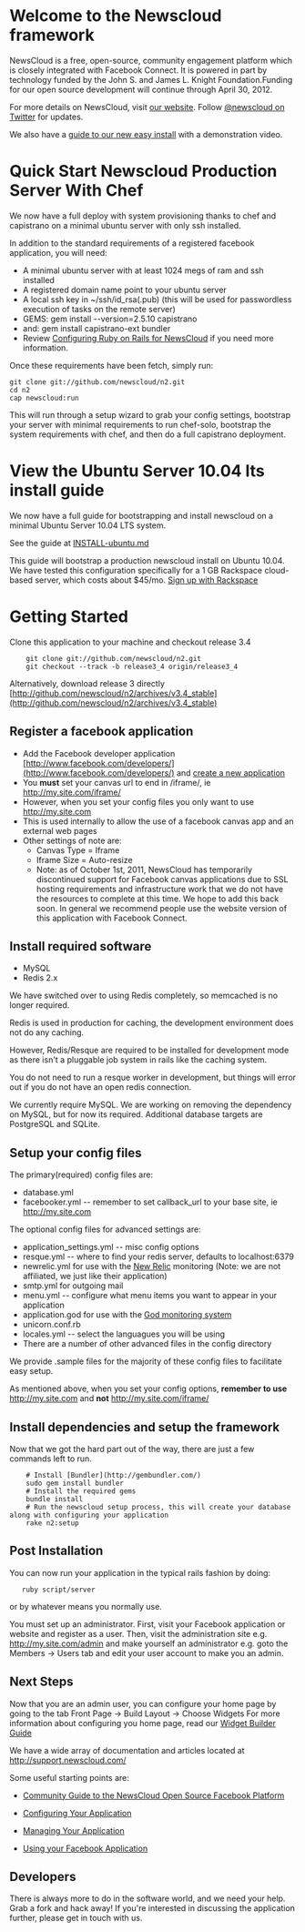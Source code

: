 Welcome to the Newscloud framework
==================================

NewsCloud is a free, open-source, community engagement platform which is closely integrated with Facebook Connect. It is powered in part by technology funded by the John S. and James L. Knight Foundation.Funding for our open source development will continue through April 30, 2012.

For more details on NewsCloud, visit [our website](http://newscloud.com). Follow [@newscloud on Twitter](http://twitter.com/newscloud) for updates.

We also have a [guide to our new easy install](http://blog.newscloud.com/2011/06/easy-install-for-newscloud-.html) with a demonstration video.

Quick Start Newscloud Production Server With Chef
=================================================

We now have a full deploy with system provisioning thanks to chef and capistrano on a minimal ubuntu server with only ssh installed.

In addition to the standard requirements of a registered facebook application, you will need:

  * A minimal ubuntu server with at least 1024 megs of ram and ssh installed
  * A registered domain name point to your ubuntu server
  * A local ssh key in ~/ssh/id_rsa(.pub) (this will be used for passwordless execution of tasks on the remote server)
  * GEMS: gem install --version=2.5.10 capistrano
  * and: gem install capistrano-ext bundler
  * Review [Configuring Ruby on Rails for NewsCloud](http://support.newscloud.com/kb/installing-newscloud/how-to-configure-ruby-on-rails-for-newscloud) if you need more information.

Once these requirements have been fetch, simply run:

    git clone git://github.com/newscloud/n2.git
    cd n2
    cap newscloud:run

This will run through a setup wizard to grab your config settings, bootstrap your server with minimal requirements to run chef-solo, bootstrap the system requirements with chef, and then do a full capistrano deployment.

View the Ubuntu Server 10.04 lts install guide
==============================================

We now have a full guide for bootstrapping and install newscloud on a minimal Ubuntu Server 10.04 LTS system.

See the guide at [INSTALL-ubuntu.md](https://github.com/newscloud/n2/blob/master/INSTALL-ubuntu.md)

This guide will bootstrap a production newscloud install on Ubuntu 10.04. We have tested this configuration specifically for a 1 GB Rackspace cloud-based server, which costs about $45/mo. [Sign up with Rackspace](https://signup.rackspacecloud.com/signup?id=2352)

Getting Started
===============

Clone this application to your machine and checkout release 3.4

        git clone git://github.com/newscloud/n2.git
        git checkout --track -b release3_4 origin/release3_4

Alternatively, download release 3 directly [http://github.com/newscloud/n2/archives/v3.4_stable](http://github.com/newscloud/n2/archives/v3.4_stable)

Register a facebook application
-------------------------------

  * Add the Facebook developer application [http://www.facebook.com/developers/](http://www.facebook.com/developers/) and [create a new application](http://www.facebook.com/developers/createapp.php)
  * You **must** set your canvas url to end in /iframe/, ie http://my.site.com/iframe/
  * However, when you set your config files you only want to use http://my.site.com
  * This is used internally to allow the use of a facebook canvas app and an external web pages
  * Other settings of note are:
    * Canvas Type = Iframe
	* Iframe Size = Auto-resize
	* Note: as of October 1st, 2011, NewsCloud has temporarily discontinued support for Facebook canvas applications due to SSL hosting requirements and infrastructure work that we do not have the resources to complete at this time. We hope to add this back soon. In general we recommend people use the website version of this application with Facebook Connect.

Install required software
-------------------------

  * MySQL
  * Redis 2.x

We have switched over to using Redis completely, so memcached is no longer required.

Redis is used in production for caching, the development environment does not do any caching.

However, Redis/Resque are required to be installed for development mode as there isn't
a pluggable job system in rails like the caching system.

You do not need to run a resque worker in development, but things will error out if
you do not have an open redis connection.

We currently require MySQL. We are working on removing the dependency on MySQL, but for now
its required. Additional database targets are PostgreSQL and SQLite.

Setup your config files
-----------------------

The primary(required) config files are:

  * database.yml
  * facebooker.yml -- remember to set callback_url to your base site, ie http://my.site.com

The optional config files for advanced settings are:

  * application_settings.yml -- misc config options
  * resque.yml -- where to find your redis server, defaults to localhost:6379
  * newrelic.yml for use with the [New Relic](http://newrelic.com/) monitoring (Note: we are not affiliated, we just like their application)
  * smtp.yml for outgoing mail
  * menu.yml -- configure what menu items you want to appear in your application
  * application.god for use with the [God monitoring system](http://god.rubyforge.org/)
  * unicorn.conf.rb
  * locales.yml -- select the languagues you will be using
  * There are a number of other advanced files in the config directory

We provide .sample files for the majority of these config files to facilitate easy setup.

As mentioned above, when you set your config options, **remember to use** http://my.site.com and **not** http://my.site.com/iframe/

Install dependencies and setup the framework
--------------------------------------------

Now that we got the hard part out of the way, there are just a few commands left to run.

        # Install [Bundler](http://gembundler.com/)
        sudo gem install bundler
        # Install the required gems
        bundle install
        # Run the newscloud setup process, this will create your database along with configuring your application
        rake n2:setup

Post Installation
-----------------

You can now run your application in the typical rails fashion by doing:

       ruby script/server

or by whatever means you normally use.

You must set up an administrator. First, visit your Facebook application or website and register as a user. Then, visit the administration site e.g. http://my.site.com/admin and make yourself an administrator e.g. goto the Members -> Users tab and edit your user account to make you an admin.

Next Steps
----------

Now that you are an admin user, you can configure your home page by going to the tab Front Page -> Build Layout -> Choose Widgets
For more information about configuring you home page, read our [Widget Builder Guide](http://support.newscloud.com/faqs/managing-your-application/using-the-new-masonry-layout-and-widget-builder)

We have a wide array of documentation and articles located at http://support.newscloud.com/

Some useful starting points are:

  * [Community Guide to the NewsCloud Open Source Facebook Platform](http://blog.newscloud.com/community-guide-to-the-newscloud-open-source-facebook-platform.html)
  
  * [Configuring Your Application](http://support.newscloud.com/faqs/configuring-your-application)
  
  * [Managing Your Application](http://support.newscloud.com/faqs/managing-your-application)
  
  * [Using your Facebook Application](http://support.newscloud.com/faqs/using-your-facebook-application)

Developers
----------

There is always more to do in the software world, and we need your help. Grab a fork and hack away! If you're interested in discussing the application further, please get in touch with us.
